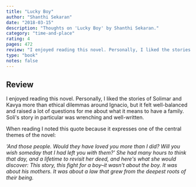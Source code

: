 ```yaml
---
title: "Lucky Boy"
author: "Shanthi Sekaran"
date: "2018-03-15"
description: "Thoughts on 'Lucky Boy' by Shanthi Sekaran."
category: "time-and-place"
rating: 4
pages: 472
review: "I enjoyed reading this novel. Personally, I liked the stories of Solimar and Kavya more than ethical dilemmas around Ignacio, but it felt well-balanced and raised a lot of questions for me about what it means to have a family. Soli's story in particular was wrenching and well-written.<br/><br/>When reading I noted this quote because it expresses one of the central themes of the novel:<br/><br/><i>'And those people. Would they have loved you more than I did? Will you wish someday that I had left you with them?' She had many hours to think that day, and a lifetime to revisit her deed, and here's what she would discover: This story, this fight for a boy–it wasn't about the boy. It was about his mothers. It was about a law that grew from the deepest roots of their being.</i>"
type: "book"
notes: false
---
```


## Review

I enjoyed reading this novel. Personally, I liked the stories of Solimar and Kavya more than ethical dilemmas around Ignacio, but it felt well-balanced and raised a lot of questions for me about what it means to have a family. Soli's story in particular was wrenching and well-written.

When reading I noted this quote because it expresses one of the central themes of the novel:

_'And those people. Would they have loved you more than I did? Will you wish someday that I had left you with them?' She had many hours to think that day, and a lifetime to revisit her deed, and here's what she would discover: This story, this fight for a boy–it wasn't about the boy. It was about his mothers. It was about a law that grew from the deepest roots of their being._
